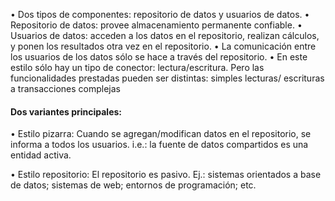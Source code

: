 • Dos tipos de componentes: repositorio de datos y usuarios de datos.
• Repositorio de datos: provee almacenamiento permanente confiable.
• Usuarios de datos: acceden a los datos en el repositorio, realizan cálculos, y
ponen los resultados otra vez en el repositorio.
• La comunicación entre los usuarios de los datos sólo se hace a través del
repositorio.
• En este estilo sólo hay un tipo de conector: lectura/escritura.
Pero las funcionalidades prestadas pueden ser distintas: simples lecturas/ escrituras a transacciones complejas
#### Dos variantes principales:
• Estilo pizarra:
	Cuando se agregan/modifican datos en el repositorio, se informa a todos los usuarios. i.e.: la fuente de datos compartidos es una entidad activa.
	
• Estilo repositorio:
	El repositorio es pasivo. Ej.: sistemas orientados a base de datos; sistemas de web; entornos de programación; etc.